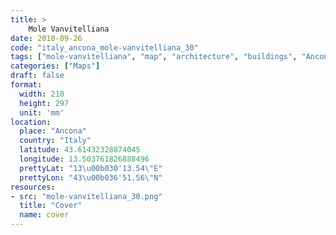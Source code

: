 ```yaml
---
title: > 
    Mole Vanvitelliana
date: 2018-09-26
code: "italy_ancona_mole-vanvitelliana_30"
tags: ["mole-vanvitelliana", "map", "architecture", "buildings", "Ancona", "Italy"]
categories: ["Maps"]
draft: false
format:
  width: 210
  height: 297
  unit: 'mm'
location:
  place: "Ancona"
  country: "Italy"
  latitude: 43.61432328874045
  longitude: 13.503761826888496
  prettyLat: "13\u00b030'13.54\"E"
  prettyLon: "43\u00b036'51.56\"N"
resources:
- src: "mole-vanvitelliana_30.png"
  title: "Cover"
  name: cover
---
```

